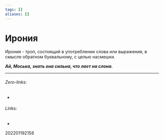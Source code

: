 ```yaml
---
tags: []
aliases: []
---
```

# Ирония
Ирония - троп, состоящий в употреблении слова или выражения, в смысле обратном буквальному, с целью насмешки.

***Ай, Моська, знать она сильна, что лает на слона.***
___
###### Zero-links:
-
###### Links:
-

202201192158